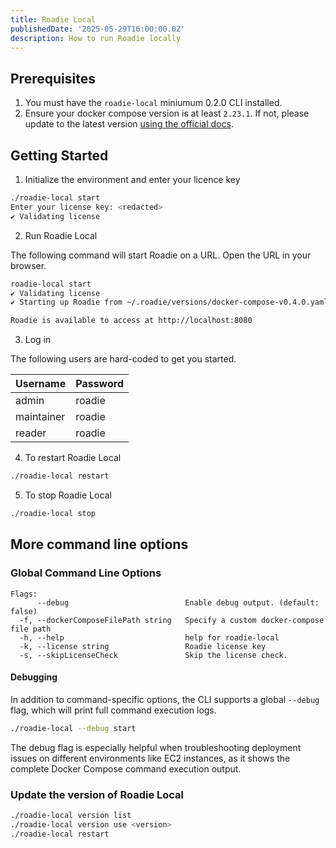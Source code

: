 ```yaml
---
title: Roadie Local
publishedDate: '2025-05-29T16:00:00.0Z'
description: How to run Roadie locally
---
```


## Prerequisites

1. You must have the `roadie-local` miniumum 0.2.0 CLI installed.
2. Ensure your docker compose version is at least `2.23.1`. If not, please update to the latest version [using the official docs](https://docs.docker.com/compose/).


## Getting Started


1. Initialize the environment and enter your licence key

```bash
./roadie-local start
Enter your license key: <redacted>
✔ Validating license
```

2. Run Roadie Local

The following command will start Roadie on a URL. Open the URL in your browser.

```bash
roadie-local start
✔ Validating license
✔ Starting up Roadie from ~/.roadie/versions/docker-compose-v0.4.0.yaml

Roadie is available to access at http://localhost:8080
```

3. Log in

The following users are hard-coded to get you started.

| Username   | Password |
|------------|----------|
| admin      | roadie   |
| maintainer | roadie   |
| reader     | roadie   |

4. To restart Roadie Local

```bash
./roadie-local restart
```

5. To stop Roadie Local

```bash
./roadie-local stop
```

## More command line options

### Global Command Line Options

```
Flags:
      --debug                          Enable debug output. (default: false)
  -f, --dockerComposeFilePath string   Specify a custom docker-compose file path
  -h, --help                           help for roadie-local
  -k, --license string                 Roadie license key
  -s, --skipLicenseCheck               Skip the license check.
```

#### Debugging

In addition to command-specific options, the CLI supports a global `--debug` flag, which will
print full command execution logs.

```bash
./roadie-local --debug start
```

The debug flag is especially helpful when troubleshooting deployment issues on different
environments like EC2 instances, as it shows the complete Docker Compose command execution output.

### Update the version of Roadie Local

```bash
./roadie-local version list
./roadie-local version use <version>
./roadie-local restart
```

